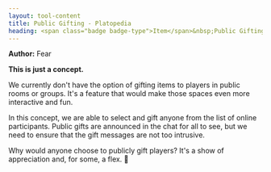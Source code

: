 ```yaml
---
layout: tool-content
title: Public Gifting - Platopedia
heading: <span class="badge badge-type">Item</span>&nbsp;Public Gifting
---
```


<div class="linebreak"></div>

**Author:** Fear

**This is just a concept.**

We currently don't have the option of gifting items to players in public rooms or groups. It's a feature that would make those spaces even more interactive and fun. 

In this concept, we are able to select and gift anyone from the list of online participants. Public gifts are announced in the chat for all to see, but we need to ensure that the gift messages are not too intrusive.

Why would anyone choose to publicly gift players? It's a show of appreciation and, for some, a flex. &#129297;

<div class="linebreak"></div>

<div class="content-image" data-url="/docs/assets/images/concepts/publicgifting.png" data-width="600px" data-label=""></div>

<div class="linebreak"></div>

